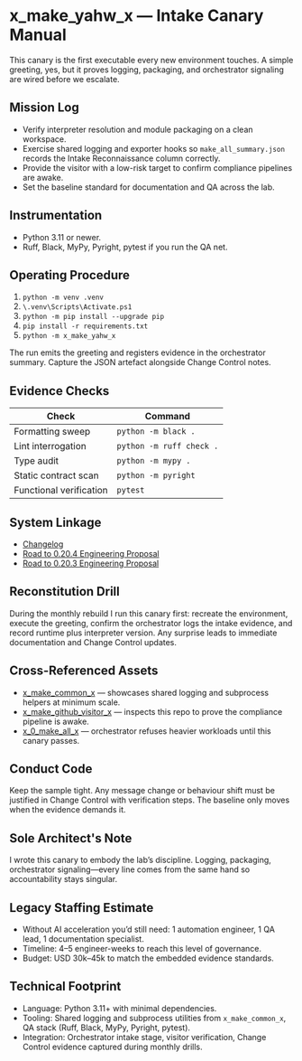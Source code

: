 # x_make_yahw_x — Intake Canary Manual

This canary is the first executable every new environment touches. A simple greeting, yes, but it proves logging, packaging, and orchestrator signaling are wired before we escalate.

## Mission Log
- Verify interpreter resolution and module packaging on a clean workspace.
- Exercise shared logging and exporter hooks so `make_all_summary.json` records the Intake Reconnaissance column correctly.
- Provide the visitor with a low-risk target to confirm compliance pipelines are awake.
- Set the baseline standard for documentation and QA across the lab.

## Instrumentation
- Python 3.11 or newer.
- Ruff, Black, MyPy, Pyright, pytest if you run the QA net.

## Operating Procedure
1. `python -m venv .venv`
2. `\.venv\Scripts\Activate.ps1`
3. `python -m pip install --upgrade pip`
4. `pip install -r requirements.txt`
5. `python -m x_make_yahw_x`

The run emits the greeting and registers evidence in the orchestrator summary. Capture the JSON artefact alongside Change Control notes.

## Evidence Checks
| Check | Command |
| --- | --- |
| Formatting sweep | `python -m black .` |
| Lint interrogation | `python -m ruff check .` |
| Type audit | `python -m mypy .` |
| Static contract scan | `python -m pyright` |
| Functional verification | `pytest` |

## System Linkage
- [Changelog](./CHANGELOG.md)
- [Road to 0.20.4 Engineering Proposal](../x_0_make_all_x/Change%20Control/0.20.4/Road%20to%200.20.4%20Engineering%20Proposal.md)
- [Road to 0.20.3 Engineering Proposal](../x_0_make_all_x/Change%20Control/0.20.3/Road%20to%200.20.3%20Engineering%20Proposal.md)

## Reconstitution Drill
During the monthly rebuild I run this canary first: recreate the environment, execute the greeting, confirm the orchestrator logs the intake evidence, and record runtime plus interpreter version. Any surprise leads to immediate documentation and Change Control updates.

## Cross-Referenced Assets
- [x_make_common_x](../x_make_common_x/README.md) — showcases shared logging and subprocess helpers at minimum scale.
- [x_make_github_visitor_x](../x_make_github_visitor_x/README.md) — inspects this repo to prove the compliance pipeline is awake.
- [x_0_make_all_x](../x_0_make_all_x/README.md) — orchestrator refuses heavier workloads until this canary passes.

## Conduct Code
Keep the sample tight. Any message change or behaviour shift must be justified in Change Control with verification steps. The baseline only moves when the evidence demands it.

## Sole Architect's Note
I wrote this canary to embody the lab’s discipline. Logging, packaging, orchestrator signaling—every line comes from the same hand so accountability stays singular.

## Legacy Staffing Estimate
- Without AI acceleration you’d still need: 1 automation engineer, 1 QA lead, 1 documentation specialist.
- Timeline: 4–5 engineer-weeks to reach this level of governance.
- Budget: USD 30k–45k to match the embedded evidence standards.

## Technical Footprint
- Language: Python 3.11+ with minimal dependencies.
- Tooling: Shared logging and subprocess utilities from `x_make_common_x`, QA stack (Ruff, Black, MyPy, Pyright, pytest).
- Integration: Orchestrator intake stage, visitor verification, Change Control evidence captured during monthly drills.
